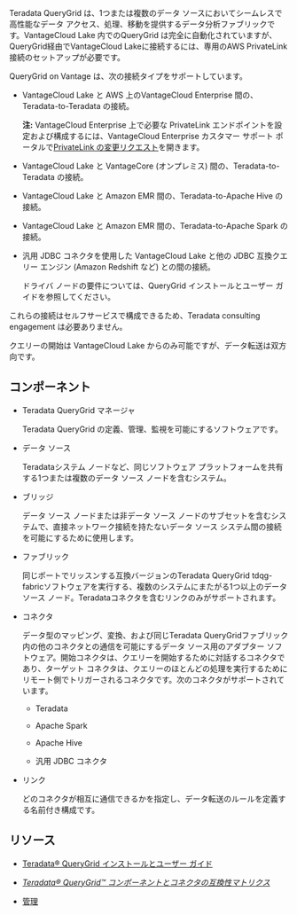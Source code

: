 Teradata QueryGrid は、1つまたは複数のデータ ソースにおいてシームレスで高性能なデータ アクセス、処理、移動を提供するデータ分析ファブリックです。VantageCloud Lake 内でのQueryGrid は完全に自動化されていますが、QueryGrid経由でVantageCloud Lakeに接続するには、専用のAWS PrivateLink 接続のセットアップが必要です。

QueryGrid on Vantage は、次の接続タイプをサポートしています。

-   VantageCloud Lake と AWS 上のVantageCloud Enterprise 間の、Teradata-to-Teradata の接続。

    **注:** VantageCloud Enterprise 上で必要な PrivateLink エンドポイントを設定および構成するには、VantageCloud Enterprise カスタマー サポート ポータルで[PrivateLink の変更リクエスト](yml1671157089031.md)を開きます。

-   VantageCloud Lake と VantageCore (オンプレミス) 間の、Teradata-to-Teradata の接続。

-   VantageCloud Lake と Amazon EMR 間の、Teradata-to-Apache Hive の接続。

-   VantageCloud Lake と Amazon EMR 間の、Teradata-to-Apache Spark の接続。

-   汎用 JDBC コネクタを使用した VantageCloud Lake と他の JDBC 互換クエリー エンジン (Amazon Redshift など) との間の接続。

    ドライバ ノードの要件については、QueryGrid インストールとユーザー ガイドを参照してください。

これらの接続はセルフサービスで構成できるため、Teradata consulting engagement は必要ありません。

クエリーの開始は VantageCloud Lake からのみ可能ですが、データ転送は双方向です。

コンポーネント
--------------

-   Teradata QueryGrid マネージャ

    Teradata QueryGrid の定義、管理、監視を可能にするソフトウェアです。

-   データ ソース

    Teradataシステム ノードなど、同じソフトウェア プラットフォームを共有する1つまたは複数のデータ ソース ノードを含むシステム。

-   ブリッジ

    データ ソース ノードまたは非データ ソース ノードのサブセットを含むシステムで、直接ネットワーク接続を持たないデータ ソース システム間の接続を可能にするために使用します。

-   ファブリック

    同じポートでリッスンする互換バージョンのTeradata QueryGrid tdqg-fabricソフトウェアを実行する、複数のシステムにまたがる1つ以上のデータ ソース ノード。Teradataコネクタを含むリンクのみがサポートされます。

-   コネクタ

    データ型のマッピング、変換、および同じTeradata QueryGridファブリック内の他のコネクタとの通信を可能にするデータ ソース用のアダプター ソフトウェア。開始コネクタは、クエリーを開始するために対話するコネクタであり、ターゲット コネクタは、クエリーのほとんどの処理を実行するためにリモート側でトリガーされるコネクタです。次のコネクタがサポートされています。

    -   Teradata

    -   Apache Spark

    -   Apache Hive

    -   汎用 JDBC コネクタ

-   リンク

    どのコネクタが相互に通信できるかを指定し、データ転送のルールを定義する名前付き構成です。

リソース
--------

-   [Teradata® QueryGrid インストールとユーザー ガイド](https://docs.teradata.com/search/documents?query=Teradata+QueryGrid+Installation+and+User+Guide&sort=last_update&virtual-field=title_only&content-lang=)

-   [*Teradata® QueryGrid™ コンポーネントとコネクタの互換性マトリクス*](https://docs.teradata.com/access/sources/dita/map?dita:mapPath=wue1554808920847.ditamap)

-   [管理](lzm1640282103875.md)
